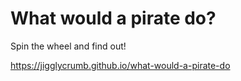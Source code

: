 # What would a pirate do?

Spin the wheel and find out!

https://jigglycrumb.github.io/what-would-a-pirate-do
